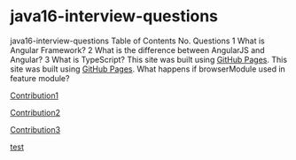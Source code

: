 # java16-interview-questions
java16-interview-questions
Table of Contents
No.	Questions
1	<a> What is Angular Framework? </a>
2	What is the difference between AngularJS and Angular?
3	What is TypeScript?
This site was built using [GitHub Pages](https://pages.github.com/).
This site was built using [GitHub Pages](https://pages.github.com/).
What happens if browserModule used in feature module?

[Contribution1](docs/CONTRIBUTING.md)



[Contribution2](docs/CONTRIBUTING.md)



[Contribution3](docs/CONTRIBUTING.md)


[test](https://github.com/mprashanth2028/java16-interview-questions?tab=readme-md-file#Contribution1)
